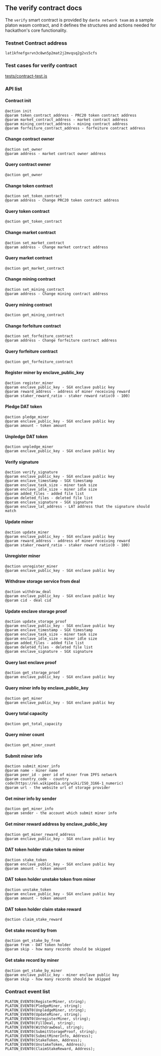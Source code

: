 ## The verify contract docs

The `verify` smart contract is provided by `dante network team` as a sample platon wasm contract, and it defines the structures and actions needed for hackathon's core functionality.

### Testnet Contract address
```
lat1kfnefgxrvn3c8wn5p2mat2j2mvqsq2g2vs5cfs
```

### Test cases for verify contract
[tests/contract-test.js](../tests/contract-test.js)

### API list

#### Contract init 
```
@action init
@param token_contract_address - PRC20 token contract address
@param market_contract_address - market contract address
@param mining_contract_address - mining contract address
@param forfeiture_contract_address - forfeiture contract address
```

#### Change contract owner
```
@action set_owner
@param address - market contract owner address
```

#### Query contract owner
```
@action get_owner
```

#### Change token contract
```
@action set_token_contract
@param address - Change PRC20 token contract address
```

#### Query token contract
```
@action get_token_contract
```

#### Change market contract
```
@action set_market_contract
@param address - Change market contract address
```

#### Query market contract
```
@action get_market_contract
```

#### Change mining contract
```
@action set_mining_contract
@param address - Change mining contract address
```

#### Query mining contract
```
@action get_mining_contract
```

#### Change forfeiture contract
```
@action set_forfeiture_contract
@param address - Change forfeiture contract address
```

#### Query forfeiture contract
```
@action get_forfeiture_contract
```


#### Register miner by enclave_public_key
```
@action register_miner
@param enclave_public_key - SGX enclave public key
@param reward_address - address of miner receiving reward
@param staker_reward_ratio - staker reward ratio(0 - 100)
```

#### Pledge DAT token
```
@action pledge_miner
@param enclave_public_key - SGX enclave public key
@param amount - token amount
```

#### Unpledge DAT token
```
@action unpledge_miner
@param enclave_public_key - SGX enclave public key
```

#### Verify signature
```
@action verify_signature
@param enclave_public_key - SGX enclave public key
@param enclave_timestamp - SGX timestamp
@param enclave_task_size - miner task size
@param enclave_idle_size - miner idle size
@param added_files - added file list
@param deleted_files - deleted file list
@param enclave_signature - SGX signature
@param enclave_lat_address - LAT address that the signature should match
```

#### Update miner
```
@action update_miner
@param enclave_public_key - SGX enclave public key
@param reward_address - address of miner receiving reward
@param staker_reward_ratio - staker reward ratio(0 - 100)
```

#### Unregister miner
```
@action unregister_miner
@param enclave_public_key - SGX enclave public key
```

#### Withdraw storage service from deal
```
@action withdraw_deal
@param enclave_public_key - SGX enclave public key
@param cid - deal cid
```

#### Update enclave storage proof
```
@action update_storage_proof
@param enclave_public_key - SGX enclave public key
@param enclave_timestamp - SGX timestamp
@param enclave_task_size - miner task size
@param enclave_idle_size - miner idle size
@param added_files - added file list
@param deleted_files - deleted file list
@param enclave_signature - SGX signature
```

#### Query last enclave proof
```
@action get_storage_proof
@param enclave_public_key - SGX enclave public key
```

#### Query miner info by enclave_public_key
```
@action get_miner
@param enclave_public_key - SGX enclave public key
```

#### Query total capacity
```
@action get_total_capacity
```

#### Query miner count
```
@action get_miner_count
```

#### Submit miner info
```
@action submit_miner_info
@param name - miner name
@param peer_id - peer id of miner from IPFS network
@param country_code - country code(https://en.wikipedia.org/wiki/ISO_3166-1_numeric)
@param url - the website url of storage provider
```

#### Get miner info by sender
```
@action get_miner_info
@param sender - the account which submit miner info
```

#### Get miner reward address by enclave_public_key
```
@action get_miner_reward_address
@param enclave_public_key - SGX enclave public key
```

#### DAT token holder stake token to miner
```
@action stake_token
@param enclave_public_key - SGX enclave public key
@param amount - token amount
```

#### DAT token holder unstake token from miner
```
@action unstake_token
@param enclave_public_key - SGX enclave public key
@param amount - token amount
```

#### DAT token holder claim stake reward
```
@action claim_stake_reward
```

#### Get stake record by from
```
@action get_stake_by_from
@param from - DAT token holder
@param skip - how many records should be skipped
```

#### Get stake record by miner
```
@action get_stake_by_miner
@param enclave_public_key - miner enclave public key
@param skip - how many records should be skipped
```

### Contract event list
```
PLATON_EVENT0(RegisterMiner, string);
PLATON_EVENT0(PledgeMiner, string);
PLATON_EVENT0(UnpledgeMiner, string);
PLATON_EVENT0(UpdateMiner, string);
PLATON_EVENT0(UnregisterMiner, string);
PLATON_EVENT0(FillDeal, string);
PLATON_EVENT0(WithdrawDeal, string);
PLATON_EVENT0(SubmitStorageProof, string);
PLATON_EVENT0(SubmitMinerInfo, Address);
PLATON_EVENT0(StakeToken, Address);
PLATON_EVENT0(UnstakeToken, Address);
PLATON_EVENT0(ClaimStakeReward, Address);
```